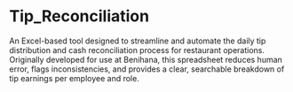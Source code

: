 # Tip_Reconciliation
An Excel-based tool designed to streamline and automate the daily tip distribution and cash reconciliation process for restaurant operations. Originally developed for use at Benihana, this spreadsheet reduces human error, flags inconsistencies, and provides a clear, searchable breakdown of tip earnings per employee and role.
